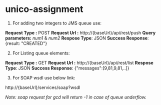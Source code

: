 # unico-assignment


1.  For adding two integers to JMS queue use:

 **Request Type :** POST
 **Request Url :** http://{baseUrl}/api/rest/push
 **Query parameters:** *num1* & *num2*
 **Respose Type**: JSON
 **Success Response**: {result: "CREATED"}

2. For Listing queue elements:

 **Request Type :** GET
 **Request Url :** http://{baseUrl}/api/rest/list
 **Respose Type**: JSON
 **Success Response**: {"messages":[9,81,9,81,..]}

3. For SOAP wsdl use below link:

 http://{baseUrl}/services/soap?wsdl


*Note: soap request for gcd will return -1 in case of queue underflow.*